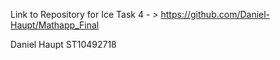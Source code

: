 Link to Repository for Ice Task 4 - > https://github.com/Daniel-Haupt/Mathapp_Final

Daniel Haupt
ST10492718
